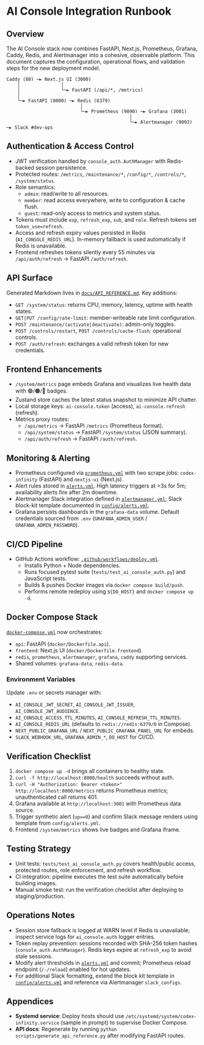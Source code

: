 # AI Console Integration Runbook

## Overview
The AI Console stack now combines FastAPI, Next.js, Prometheus, Grafana, Caddy, Redis, and Alertmanager into a cohesive, observable platform. This document captures the configuration, operational flows, and validation steps for the new deployment model.

```
Caddy (80) ─► Next.js UI (3000)
    │               │
    │               └─► FastAPI (/api/*, /metrics)
    │
    └─► FastAPI (8000) ─► Redis (6379)
                           │
                           └─► Prometheus (9090) ─► Grafana (3001)
                                             │
                                             └─► Alertmanager (9093) ─► Slack #dev-ops
```

## Authentication & Access Control
- JWT verification handled by `console_auth.AuthManager` with Redis-backed session persistence.
- Protected routes: `/metrics`, `/maintenance/*`, `/config/*`, `/controls/*`, `/system/status`.
- Role semantics:
  - `admin`: read/write to all resources.
  - `member`: read access everywhere, write to configuration & cache flush.
  - `guest`: read-only access to metrics and system status.
- Tokens must include `exp`, `refresh_exp`, `sub`, and `role`. Refresh tokens set `token_use=refresh`.
- Access and refresh expiry values persisted in Redis (`AI_CONSOLE_REDIS_URL`). In-memory fallback is used automatically if Redis is unavailable.
- Frontend refreshes tokens silently every 55 minutes via `/api/auth/refresh` → FastAPI `/auth/refresh`.

## API Surface
Generated Markdown lives in [`docs/API_REFERENCE.md`](./API_REFERENCE.md). Key additions:
- `GET /system/status`: returns CPU, memory, latency, uptime with health states.
- `GET|PUT /config/rate-limit`: member-writeable rate limit configuration.
- `POST /maintenance/(activate|deactivate)`: admin-only toggles.
- `POST /controls/restart`, `POST /controls/cache-flush`: operational controls.
- `POST /auth/refresh`: exchanges a valid refresh token for new credentials.

## Frontend Enhancements
- `/system/metrics` page embeds Grafana and visualizes live health data with 🟢/🟠/🔴 badges.
- Zustand store caches the latest status snapshot to minimize API chatter.
- Local storage keys: `ai-console.token` (access), `ai-console.refresh` (refresh).
- Metrics proxy routes:
  - `/api/metrics` → FastAPI `/metrics` (Prometheus format).
  - `/api/system/status` → FastAPI `/system/status` (JSON summary).
  - `/api/auth/refresh` → FastAPI `/auth/refresh`.

## Monitoring & Alerting
- Prometheus configured via [`prometheus.yml`](../prometheus.yml) with two scrape jobs: `codex-infinity` (FastAPI) and `nextjs-ui` (Next.js).
- Alert rules stored in [`alerts.yml`](../alerts.yml). High latency triggers at >3s for 5m; availability alerts fire after 2m downtime.
- Alertmanager Slack integration defined in [`alertmanager.yml`](../alertmanager.yml); Slack block-kit template documented in [`config/alerts.yml`](../config/alerts.yml).
- Grafana persists dashboards in the `grafana-data` volume. Default credentials sourced from `.env` (`GRAFANA_ADMIN_USER` / `GRAFANA_ADMIN_PASSWORD`).

## CI/CD Pipeline
- GitHub Actions workflow: [`.github/workflows/deploy.yml`](../.github/workflows/deploy.yml).
  - Installs Python + Node dependencies.
  - Runs focused pytest suite (`tests/test_ai_console_auth.py`) and JavaScript tests.
  - Builds & pushes Docker images via `docker compose build/push`.
  - Performs remote redeploy using `${DO_HOST}` and `docker compose up -d`.

## Docker Compose Stack
[`docker-compose.yml`](../docker-compose.yml) now orchestrates:
- `api`: FastAPI (`docker/Dockerfile.api`).
- `frontend`: Next.js UI (`docker/Dockerfile.frontend`).
- `redis`, `prometheus`, `alertmanager`, `grafana`, `caddy` supporting services.
- Shared volumes: `grafana-data`, `redis-data`.

### Environment Variables
Update `.env` or secrets manager with:
- `AI_CONSOLE_JWT_SECRET`, `AI_CONSOLE_JWT_ISSUER`, `AI_CONSOLE_JWT_AUDIENCE`.
- `AI_CONSOLE_ACCESS_TTL_MINUTES`, `AI_CONSOLE_REFRESH_TTL_MINUTES`.
- `AI_CONSOLE_REDIS_URL` (defaults to `redis://redis:6379/0` in Compose).
- `NEXT_PUBLIC_GRAFANA_URL` / `NEXT_PUBLIC_GRAFANA_PANEL_URL` for embeds.
- `SLACK_WEBHOOK_URL`, `GRAFANA_ADMIN_*`, `DO_HOST` for CI/CD.

## Verification Checklist
1. `docker compose up -d` brings all containers to healthy state.
2. `curl -f http://localhost:8000/health` succeeds without auth.
3. `curl -H "Authorization: Bearer <token>" http://localhost:8000/metrics` returns Prometheus metrics; unauthenticated call returns 401.
4. Grafana available at `http://localhost:3001` with Prometheus data source.
5. Trigger synthetic alert (`up==0`) and confirm Slack message renders using template from `config/alerts.yml`.
6. Frontend `/system/metrics` shows live badges and Grafana iframe.

## Testing Strategy
- Unit tests: `tests/test_ai_console_auth.py` covers health/public access, protected routes, role enforcement, and refresh workflow.
- CI integration: pipeline executes the test suite automatically before building images.
- Manual smoke test: run the verification checklist after deploying to staging/production.

## Operations Notes
- Session store fallback is logged at WARN level if Redis is unavailable; inspect service logs for `ai_console.auth` logger entries.
- Token replay prevention: sessions recorded with SHA-256 token hashes (`console_auth.AuthManager`). Redis keys expire at `refresh_exp` to avoid stale sessions.
- Modify alert thresholds in [`alerts.yml`](../alerts.yml) and commit; Prometheus reload endpoint (`/-/reload`) enabled for hot updates.
- For additional Slack formatting, extend the block kit template in [`config/alerts.yml`](../config/alerts.yml) and reference via Alertmanager `slack_configs`.

## Appendices
- **Systemd service**: Deploy hosts should use `/etc/systemd/system/codex-infinity.service` (sample in prompt) to supervise Docker Compose.
- **API docs**: Regenerate by running `python scripts/generate_api_reference.py` after modifying FastAPI routes.
